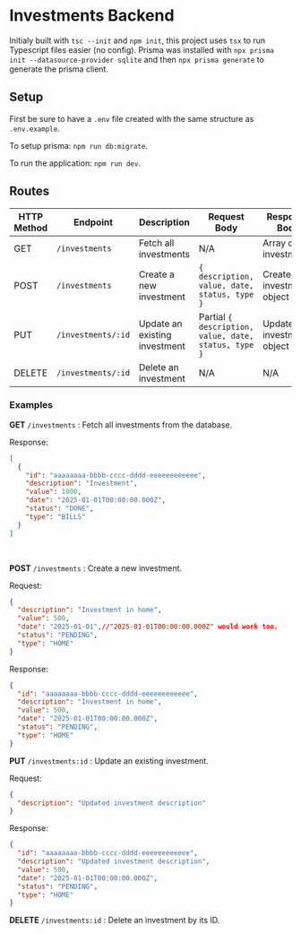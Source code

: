 # Investments Backend

Initialy built with `tsc --init` and `npm init`, this project uses `tsx` to run Typescript files easier (no config).
Prisma was installed with `npx prisma init --datasource-provider sqlite` and then `npx prisma generate` to generate the prisma client.

## Setup

First be sure to have a `.env` file created with the same structure as `.env.example`.

To setup prisma: `npm run db:migrate`.

To run the application: `npm run dev`.

## Routes

| HTTP Method | Endpoint | Description | Request Body | Response Body |
|-|-|-|-|-|
| GET | `/investments` | Fetch all investments | N/A | Array of investments |
| POST | `/investments` | Create a new investment | `{ description, value, date, status, type }` | Created investment object |
| PUT | `/investments/:id` | Update an existing investment| Partial `{ description, value, date, status, type }` | Updated investment object |
| DELETE | `/investments/:id` | Delete an investment | N/A | N/A |

### Examples

**GET** `/investments` : Fetch all investments from the database.

Response:
```json
[
  {
    "id": "aaaaaaaa-bbbb-cccc-dddd-eeeeeeeeeeee",
    "description": "Investment",
    "value": 1000,
    "date": "2025-01-01T00:00:00.000Z",
    "status": "DONE",
    "type": "BILLS"
  }
]
```

<br/>

**POST** `/investments` : Create a new investment.

Request:
```json
{
  "description": "Investment in home",
  "value": 500,
  "date": "2025-01-01",//"2025-01-01T00:00:00.000Z" would work too.
  "status": "PENDING",
  "type": "HOME"
}
```

Response:
```json
{
  "id": "aaaaaaaa-bbbb-cccc-dddd-eeeeeeeeeeee",
  "description": "Investment in home",
  "value": 500,
  "date": "2025-01-01T00:00:00.000Z",
  "status": "PENDING",
  "type": "HOME"
}
```

**PUT** `/investments:id` : Update an existing investment.

Request:
```json
{
  "description": "Updated investment description"
}
```

Response:
```json
{
  "id": "aaaaaaaa-bbbb-cccc-dddd-eeeeeeeeeeee",
  "description": "Updated investment description",
  "value": 500,
  "date": "2025-01-01T00:00:00.000Z",
  "status": "PENDING",
  "type": "HOME"
}
```

**DELETE** `/investments:id` : Delete an investment by its ID.
